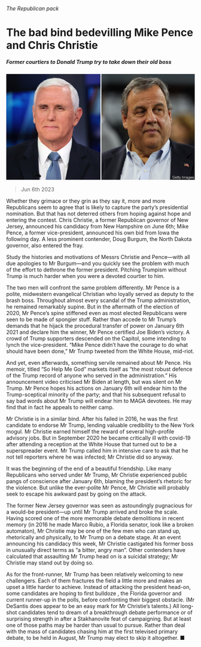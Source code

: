 ###### The Republican pack

# The bad bind bedevilling Mike Pence and Chris Christie 

##### Former courtiers to Donald Trump try to take down their old boss 

![image](images/20230610_USP501.jpg) 

> Jun 6th 2023 

Whether they grimace or they grin as they say it, more and more Republicans seem to agree that  is likely to capture the party’s presidential nomination. But that has not deterred others from hoping against hope and entering the contest. Chris Christie, a former Republican governor of New Jersey, announced his candidacy from New Hampshire on June 6th; Mike Pence, a former vice-president, announced his own bid from Iowa the following day. A less prominent contender, Doug Burgum, the North Dakota governor, also entered the fray. 

Study the histories and motivations of Messrs Christie and Pence—with all due apologies to Mr Burgum—and you quickly see the problem with much of the effort to dethrone the former president. Pitching Trumpism without Trump is much harder when you were a devoted courtier to him.

The two men will confront the same problem differently. Mr Pence is a polite, midwestern evangelical Christian who loyally served as deputy to the brash boss. Throughout almost every scandal of the Trump administration, he remained remarkably supine. But in the aftermath of the election of 2020, Mr Pence’s spine stiffened even as most elected Republicans were seen to be made of spongier stuff. Rather than accede to Mr Trump’s demands that he hijack the procedural transfer of power on January 6th 2021 and declare him the winner, Mr Pence certified Joe Biden’s victory. A crowd of Trump supporters descended on the Capitol, some intending to lynch the vice-president. “Mike Pence didn’t have the courage to do what should have been done,” Mr Trump tweeted from the White House, mid-riot. 

And yet, even afterwards, something servile remained about Mr Pence. His memoir, titled “So Help Me God” markets itself as “the most robust defence of the Trump record of anyone who served in the administration.” His announcement video criticised Mr Biden at length, but was silent on Mr Trump. Mr Pence hopes his actions on January 6th will endear him to the Trump-sceptical minority of the party; and that his subsequent refusal to say bad words about Mr Trump will endear him to MAGA devotees. He may find that in fact he appeals to neither camp.

Mr Christie is in a similar bind. After his  failed in 2016, he was the first candidate to endorse Mr Trump, lending valuable credibility to the New York mogul. Mr Christie earned himself the reward of several high-profile advisory jobs. But in September 2020 he became critically ill with covid-19 after attending a reception at the White House that turned out to be a superspreader event. Mr Trump called him in intensive care to ask that he not tell reporters where he was infected; Mr Christie did so anyway. 

It was the beginning of the end of a beautiful friendship. Like many Republicans who served under Mr Trump, Mr Christie experienced public pangs of conscience after January 6th, blaming the president’s rhetoric for the violence. But unlike the ever-polite Mr Pence, Mr Christie will probably seek to escape his awkward past by going on the attack. 

The former New Jersey governor was seen as astoundingly pugnacious for a would-be president—up until Mr Trump arrived and broke the scale. Having scored one of the more memorable debate demolitions in recent memory (in 2016 he made Marco Rubio, a Florida senator, look like a broken automaton), Mr Christie may be one of the few men who can stand up, rhetorically and physically, to Mr Trump on a debate stage. At an event announcing his candidacy this week, Mr Christie castigated his former boss in unusually direct terms as “a bitter, angry man”. Other contenders have calculated that assaulting Mr Trump head on is a suicidal strategy; Mr Christie may stand out by doing so. 

As for the front-runner, Mr Trump has been relatively welcoming to new challengers. Each of them fractures the field a little more and makes an upset a little harder to achieve. Instead of attacking the president head-on, some candidates are hoping to first bulldoze , the Florida governor and current runner-up in the polls, before confronting their biggest obstacle. (Mr DeSantis does appear to be an easy mark for Mr Christie’s talents.) All long-shot candidates tend to dream of a breakthrough debate performance or of surprising strength in  after a Stakhanovite feat of campaigning. But at least one of those paths may be harder than usual to pursue. Rather than deal with the mass of candidates chasing him at the first televised primary debate, to be held in August, Mr Trump may elect to skip it altogether. ■



